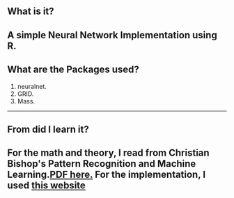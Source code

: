 ## What is it?
A simple Neural Network Implementation using R.
---

## What are the Packages used?
1. neuralnet.
2. GRID.
3. Mass.
---

## From did I learn it?

For the math and theory, I read from Christian Bishop's Pattern Recognition and Machine Learning.[PDF here.](http://www.rmki.kfki.hu/~banmi/elte/Bishop%20-%20Pattern%20Recognition%20and%20Machine%20Learning.pdf)
For the implementation, I used [this website](http://gekkoquant.com/2012/05/26/neural-networks-with-r-simple-example/)
---
